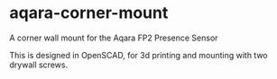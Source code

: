 # aqara-corner-mount
A corner wall mount for the Aqara FP2 Presence Sensor

This is designed in OpenSCAD, for 3d printing and mounting with two drywall screws.
